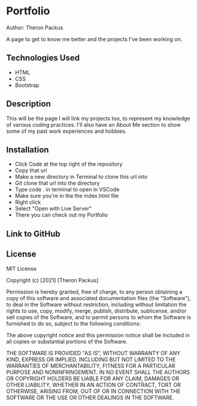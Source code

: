 # Portfolio

Author: Theron Packus

A page to get to know me better and the projects I've been working on.

## Technologies Used

- HTML
- CSS
- Bootstrap

## Description

This will be the page I will link my projects too, to represent my knowledge of various coding practices. I'll also have an About Me section to show some of my past work experiences and hobbies. 
## Installation

- Click Code at the top right of the repository
- Copy that url
- Make a new directory in Terminal to clone this url into
- Git clone that url into the directory
- Type code . in terminal to open in VSCode
- Make sure you're in the the index.html file
- Right click
- Select "Open with Live Server"
- There you can check out my Portfolio

## Link to GitHub


## License
MIT License

Copyright (c) [2021] [Theron Packus]

Permission is hereby granted, free of charge, to any person obtaining a copy
of this software and associated documentation files (the "Software"), to deal
in the Software without restriction, including without limitation the rights
to use, copy, modify, merge, publish, distribute, sublicense, and/or sell
copies of the Software, and to permit persons to whom the Software is
furnished to do so, subject to the following conditions:

The above copyright notice and this permission notice shall be included in all
copies or substantial portions of the Software.

THE SOFTWARE IS PROVIDED "AS IS", WITHOUT WARRANTY OF ANY KIND, EXPRESS OR
IMPLIED, INCLUDING BUT NOT LIMITED TO THE WARRANTIES OF MERCHANTABILITY,
FITNESS FOR A PARTICULAR PURPOSE AND NONINFRINGEMENT. IN NO EVENT SHALL THE
AUTHORS OR COPYRIGHT HOLDERS BE LIABLE FOR ANY CLAIM, DAMAGES OR OTHER
LIABILITY, WHETHER IN AN ACTION OF CONTRACT, TORT OR OTHERWISE, ARISING FROM,
OUT OF OR IN CONNECTION WITH THE SOFTWARE OR THE USE OR OTHER DEALINGS IN THE
SOFTWARE.